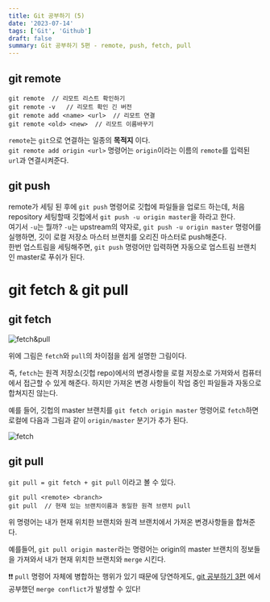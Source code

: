 ```yaml
---
title: Git 공부하기 (5)
date: '2023-07-14'
tags: ['Git', 'Github']
draft: false
summary: Git 공부하기 5편 - remote, push, fetch, pull
---
```


## __git remote__

```git
git remote  // 리모트 리스트 확인하기 
git remote -v   // 리모트 확인 긴 버전
git remote add <name> <url>  // 리모트 연결
git remote <old> <new>  // 리모트 이름바꾸기
```
`remote`는 `git`으로 연결하는 일종의 __목적지__ 이다.
<br/>
`git remote add origin <url>` 명령어는 `origin`이라는 이름의 `remote`를 입력된 `url`과 연결시켜준다.

## __git push__

remote가 세팅 된 후에 `git push` 명령어로 깃헙에 파일들을 업로드 하는데, 처음 repository 세팅할때 깃헙에서
`git push -u origin master`을 하라고 한다. <br/>
여기서 `-u`는 뭘까? 
`-u`는 upstream의 약자로, `git push -u origin master` 명령어를 실행하면, 깃이 로컬 저장소 마스터 브랜치를 오리진 마스터로 push해준다. <br/>
한번 업스트림을 세팅해주면, `git push` 명령어만 입력하면 자동으로 업스트림 브랜치인 master로 푸쉬가 된다.
<br/>

# __git fetch & git pull__

## __git fetch__

![fetch&pull](https://github.com/wontae99/wontae99-blog/assets/109476712/8ab1b96f-a480-4b37-aaf7-4dcfb69d7780)

위에 그림은 `fetch`와 `pull`의 차이점을 쉽게 설명한 그림이다.

즉, `fetch`는 원격 저장소(깃헙 repo)에서의 변경사항을 로컬 저장소로 가져와서 컴퓨터에서 접근할 수 있게 해준다. 하지만 가져온 변경 사항들이 작업 중인 파일들과 자동으로 합쳐지진 않는다.

예를 들어, 깃헙의 master 브랜치를 `git fetch origin master` 명령어로 `fetch`하면 로컬에 다음과 그림과 같이 `origin/master` 분기가 추가 된다.

![fetch](https://github.com/wontae99/wontae99-blog/assets/109476712/06be784c-95f1-4cf3-901a-bdbd65b602ea)

## __git pull__

`git pull = git fetch + git pull` 이라고 볼 수 있다.

```git
git pull <remote> <branch>
git pull  // 현재 있는 브랜치이름과 동일한 원격 브랜치 pull
```
위 명령어는 내가 현재 위치한 브랜치와 원격 브랜치에서 가져온 변경사항들을 합쳐준다.

예를들어, `git pull origin master`라는 명령어는 origin의 master 브랜치의 정보들을 가져와서 내가 현재 위치한 브랜치와 `merge` 시킨다.

❗️❗️ `pull` 명령어 자체에 병합하는 행위가 있기 때문에 당연하게도, [git 공부하기 3편](https://wontae99.vercel.app/blog/Git/about-git3) 에서 공부했던 `merge conflict`가 발생할 수 있다!